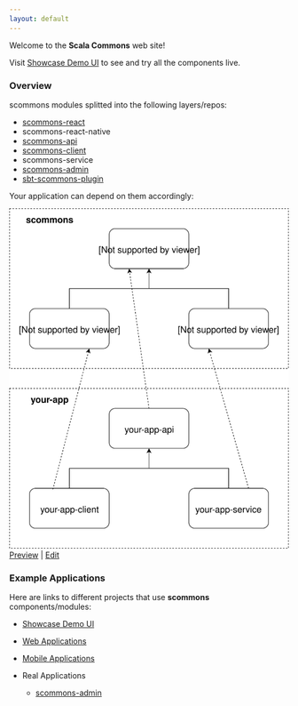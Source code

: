 ```yaml
---
layout: default
---
```


Welcome to the **Scala Commons** web site!

Visit [Showcase Demo UI](https://scommons.org/scommons-client/showcase/) to see and try all the components live.

### Overview

scommons modules splitted into the following layers/repos:

- [scommons-react](https://scommons.org/scommons-react/)
- scommons-react-native
- [scommons-api](https://scommons.org/scommons-api/)
- [scommons-client](https://scommons.org/scommons-client/)
- scommons-service
- [scommons-admin](https://scommons.org/scommons-admin/)
- [sbt-scommons-plugin](https://scommons.org/sbt-scommons-plugin/)

Your application can depend on them accordingly:

![Overview](drawio/overview.svg)
[Preview](https://www.draw.io/?chrome=0&lightbox=1&url=https%3A%2F%2Fraw.githubusercontent.com%2Fscommons%2Fscommons.github.io%2Fmaster%2Fdrawio%2Foverview.svg%3Ft%3D0) | [Edit](https://www.draw.io/?title=overview.svg&url=https%3A%2F%2Fraw.githubusercontent.com%2Fscommons%2Fscommons.github.io%2Fmaster%2Fdrawio%2Foverview.svg%3Ft%3D0)

### Example Applications

Here are links to different projects that use **scommons** components/modules:

- [Showcase Demo UI](https://scommons.org/scommons-client/showcase/)
- [Web Applications](https://scommons.org/scommons-examples/)
- [Mobile Applications](https://scommons.org/scommons-examples-mobile/)

- Real Applications
  - [scommons-admin](https://scommons.org/scommons-admin/)
